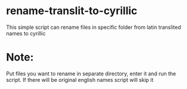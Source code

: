 # rename-translit-to-cyrillic
This simple script can rename files in specific folder from latin translited names to cyrillic
# Note: 
Put files you want to rename in separate directory, enter it and run the script. If there will be original english names script will skip it
